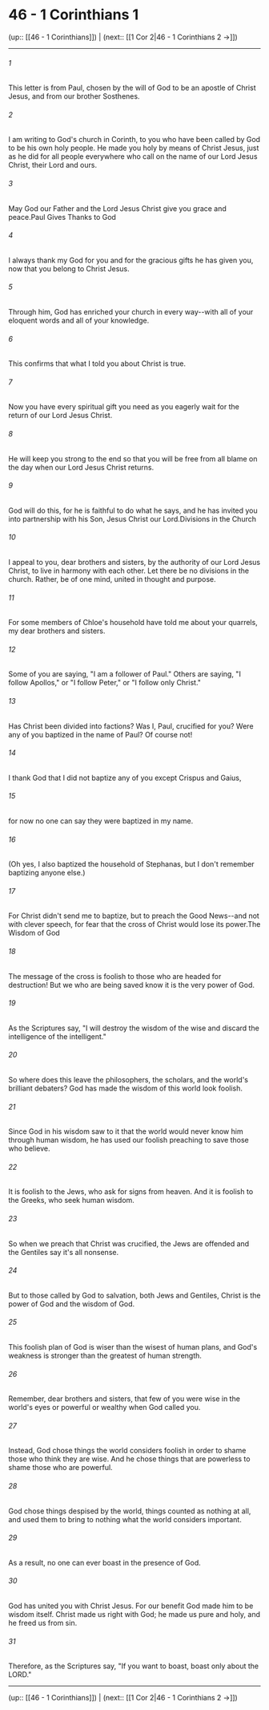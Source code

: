 # 46 - 1 Corinthians 1

(up:: [[46 - 1 Corinthians]]) | (next:: [[1 Cor 2|46 - 1 Corinthians 2 →]])

***


###### 1 
This letter is from Paul, chosen by the will of God to be an apostle of Christ Jesus, and from our brother Sosthenes. 

###### 2 
I am writing to God's church in Corinth, to you who have been called by God to be his own holy people. He made you holy by means of Christ Jesus, just as he did for all people everywhere who call on the name of our Lord Jesus Christ, their Lord and ours. 

###### 3 
May God our Father and the Lord Jesus Christ give you grace and peace.Paul Gives Thanks to God 

###### 4 
I always thank my God for you and for the gracious gifts he has given you, now that you belong to Christ Jesus. 

###### 5 
Through him, God has enriched your church in every way--with all of your eloquent words and all of your knowledge. 

###### 6 
This confirms that what I told you about Christ is true. 

###### 7 
Now you have every spiritual gift you need as you eagerly wait for the return of our Lord Jesus Christ. 

###### 8 
He will keep you strong to the end so that you will be free from all blame on the day when our Lord Jesus Christ returns. 

###### 9 
God will do this, for he is faithful to do what he says, and he has invited you into partnership with his Son, Jesus Christ our Lord.Divisions in the Church 

###### 10 
I appeal to you, dear brothers and sisters, by the authority of our Lord Jesus Christ, to live in harmony with each other. Let there be no divisions in the church. Rather, be of one mind, united in thought and purpose. 

###### 11 
For some members of Chloe's household have told me about your quarrels, my dear brothers and sisters. 

###### 12 
Some of you are saying, "I am a follower of Paul." Others are saying, "I follow Apollos," or "I follow Peter," or "I follow only Christ." 

###### 13 
Has Christ been divided into factions? Was I, Paul, crucified for you? Were any of you baptized in the name of Paul? Of course not! 

###### 14 
I thank God that I did not baptize any of you except Crispus and Gaius, 

###### 15 
for now no one can say they were baptized in my name. 

###### 16 
(Oh yes, I also baptized the household of Stephanas, but I don't remember baptizing anyone else.) 

###### 17 
For Christ didn't send me to baptize, but to preach the Good News--and not with clever speech, for fear that the cross of Christ would lose its power.The Wisdom of God 

###### 18 
The message of the cross is foolish to those who are headed for destruction! But we who are being saved know it is the very power of God. 

###### 19 
As the Scriptures say, "I will destroy the wisdom of the wise and discard the intelligence of the intelligent." 

###### 20 
So where does this leave the philosophers, the scholars, and the world's brilliant debaters? God has made the wisdom of this world look foolish. 

###### 21 
Since God in his wisdom saw to it that the world would never know him through human wisdom, he has used our foolish preaching to save those who believe. 

###### 22 
It is foolish to the Jews, who ask for signs from heaven. And it is foolish to the Greeks, who seek human wisdom. 

###### 23 
So when we preach that Christ was crucified, the Jews are offended and the Gentiles say it's all nonsense. 

###### 24 
But to those called by God to salvation, both Jews and Gentiles, Christ is the power of God and the wisdom of God. 

###### 25 
This foolish plan of God is wiser than the wisest of human plans, and God's weakness is stronger than the greatest of human strength. 

###### 26 
Remember, dear brothers and sisters, that few of you were wise in the world's eyes or powerful or wealthy when God called you. 

###### 27 
Instead, God chose things the world considers foolish in order to shame those who think they are wise. And he chose things that are powerless to shame those who are powerful. 

###### 28 
God chose things despised by the world, things counted as nothing at all, and used them to bring to nothing what the world considers important. 

###### 29 
As a result, no one can ever boast in the presence of God. 

###### 30 
God has united you with Christ Jesus. For our benefit God made him to be wisdom itself. Christ made us right with God; he made us pure and holy, and he freed us from sin. 

###### 31 
Therefore, as the Scriptures say, "If you want to boast, boast only about the LORD."

***

(up:: [[46 - 1 Corinthians]]) | (next:: [[1 Cor 2|46 - 1 Corinthians 2 →]])
